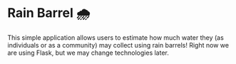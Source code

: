 # Rain Barrel 🌧

This simple application allows users to estimate how much water they (as individuals or as a community) may collect using rain barrels! Right now we are using Flask, but we may change technologies later.
